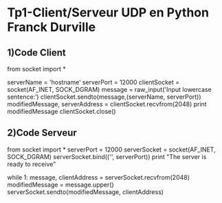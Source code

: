 # Tp1-Client/Serveur UDP en Python Franck Durville

## 1)Code Client

from socket import *

serverName = 'hostname’
serverPort = 12000
clientSocket = socket(AF_INET, SOCK_DGRAM)
message = raw_input('Input lowercase sentence:’)
clientSocket.sendto(message,(serverName, serverPort))
modifiedMessage, serverAddress = clientSocket.recvfrom(2048)
print modifiedMessage 
clientSocket.close()


## 2)Code Serveur

from socket import *
serverPort = 12000
serverSocket = socket(AF_INET, SOCK_DGRAM)
serverSocket.bind(('', serverPort))
print "The server is ready to receive"

while 1:
	message, clientAddress = serverSocket.recvfrom(2048)
	modifiedMessage = message.upper()
	serverSocket.sendto(modifiedMessage, clientAddress)
